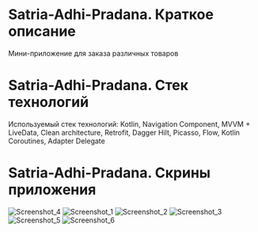 # Satria-Adhi-Pradana. Краткое описание
Мини-приложение для заказа различных товаров
# Satria-Adhi-Pradana. Стек технологий
Используемый стек технологий: Kotlin, Navigation Component, MVVM + LiveData, Clean architecture, Retrofit, Dagger Hilt, Picasso, Flow, Kotlin Coroutines, Adapter Delegate
# Satria-Adhi-Pradana. Скрины приложения
![Screenshot_4](https://user-images.githubusercontent.com/94142972/228832923-0f61b15c-8a6e-4b0c-b5f0-8196ab01e1a0.png)
![Screenshot_1](https://user-images.githubusercontent.com/94142972/228832974-79e3a3d4-bb94-47ed-8177-f547840d7078.png)
![Screenshot_2](https://user-images.githubusercontent.com/94142972/228832996-c482a74a-a9ee-4c3a-856e-1b03459e1bd7.png)
![Screenshot_3](https://user-images.githubusercontent.com/94142972/228833022-032ad1c2-cad5-4321-a3b0-acca0f171825.png)
![Screenshot_5](https://user-images.githubusercontent.com/94142972/228833037-8c0bf780-44c6-48f0-9915-ca8f20294175.png)
![Screenshot_6](https://user-images.githubusercontent.com/94142972/228833084-daee6d75-7658-4c26-9e09-d3ac7dd235ee.png)
